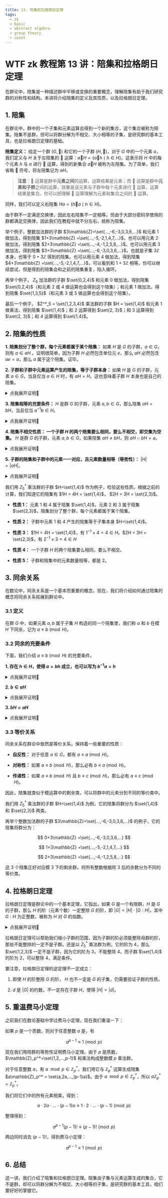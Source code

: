 ```yaml
---
title: 13. 陪集和拉格朗日定理
tags:
  - zk
  - basic
  - abstract algebra
  - group theory
  - coset
---
```


# WTF zk 教程第 13 讲：陪集和拉格朗日定理

在群论中，陪集是一种描述群中平移或变换的重要概念，理解陪集有助于我们研究群的对称性和结构。本讲将介绍陪集的定义及其性质，以及拉格朗日定理。

## 1. 陪集

在群论中，群中的一个子集和元素运算会得到一个新的集合，这个集合被称为陪集。陪集不是群，但可以将群分解为不相交、大小相等的子集，是研究群的基本工具，也是拉格朗日定理的基础。

**陪集定义：** 给定一个群 $(G, 🐔)$ 和它的一个子群 $(H, 🐔)$，对于 $G$ 中的一个元素 $a$，我们定义与 $H$ 关于左陪集的 🦆 运算：$a🦆H = \{a🐔h \mid h \in H\}$。这表示将 $H$ 中的每个元素 $h$ 与 $a$ 进行 🐔 运算，得到的新集合 $a🦆H$ 被称为左陪集。为了简单，我们省略 🦆 符号，将左陪集记为 $aH$。

> **注意**：🐔 运算是群中**元素之间**的运算，运算结果是元素；而 🦆 运算是群中**元素和子群**之间的运算，效果是该元素与子群中每个元素进行 🐔 运算，运算结果是集合。你可以把理解 🦆 运算理解为元素和集合之间的 🐔 运算。

同样，我们可以定义右陪集 $Ha = \{h🐔a \mid h \in H\}$。

由于群不一定满足交换律，因此左右陪集不一定相等。但由于大部分密码学使用的群都满足交换律，因此我们在教程中就不分左右，统称为陪集。

举个例子，整数加法群的子群 $3\mathbb{Z}=\set{...,-6,-3,0,3,6,...}$ 和元素 $1$ 做加法，得到陪集 $1+3\mathbb{Z} =\set{...,-5,-2,1,4,7,...}$。也可以用元素 $2$ 做加法，得到陪集 $2+3\mathbb{Z} =\set{...,-4,-1,2,5,8,...}$。也可以用元素 $3$ 做加法，得到陪集 $3+3\mathbb{Z} =\set{...,-6,-3,0,3,6,...}$，也就是子集 $3\mathbb{Z}$ 本身，也等于 $0 + 3\mathbb{Z}$ 得到的陪集。也可以用元素 $4$ 做加法，得到陪集 $4+3\mathbb{Z} =\set{...,-5,-2,1,4,7,...}$，可以看到和 $1+3\mathbb{Z}$ 相等。你可以继续尝试，但是得到的陪集会和之前的陪集重复，陷入循环。

再举个例子， $Z_6$ 加法群的子群 $\set{0,2,4}$ 和元素 $0$ 做加法，得到陪集 $\set{0,2,4}$（和元素 2 或 4 做运算也会得到这个陪集）；和元素 $1$ 做加法，得到陪集 $\set{1,3,5}$（和元素 3 或 5 做运算也会得到这个陪集）。

最后一个例子， $Z^*_5 = \set{1,2,3,4}$ 乘法群的子群 $H = \set{1,4}$ 和元素 $1$ 做乘法，得到陪集 $\set{1,4}$；和 $2$ 运算得到 $\set{2, 3}$；和 $3$ 运算得到 $\set{2, 3}$；和 $4$ 运算得到 $\set{1,4}$。

## 2. 陪集的性质

**1. 陪集划分了整个群，每个元素都属于某个陪集：** 如果 $H$ 是 $G$ 的子群，$a \in G$，则有 $a \in aH$ 。证明很简单，因为子群 $H$ 必然包含单位元 $e$，那么 $aH$ 必然包含 $ae = a$，那么 $a$ 属于这个陪集。证毕。

**2. 子群和子群中元素运算产生的陪集，等于子群本身：** 如果 $H$ 是 $G$ 的子群，元素 $a \in G$，当且仅当 $a \in H$ 时，有 $aH = H$。这也意味着子群 $H$ 本身也是自己的陪集。

<details><summary>点我展开证明👀</summary>

**充分性：** 因为 $a \in H$，根据群的封闭性，$aH$ 中的元素都属于 $H$，因此 $aH \subseteq H$。另一方面，设任意 $b \in H$，根据子群性质，则有 $a^{-1}b \in H$，两边同时运算 $a$，则有 $aa^{-1}b \in aH$，即 $b \in aH$。也就是说任意 $b \in H$，都有 $b \in aH$，因此 $H \subseteq aH$。因此， $H = aH$，充分性证明完毕。

**必要性：** 因为 $a \in G$，有 $aH = H$成立。因为单位元 $e$ 也在群 $H$ 中，因此存在 $b \in H$ 使得 $ab = e$，则 $a = b ^{-1}$。根据群的逆元素存在定理， $a = b^{-1} \in H$，也就是 $a \in H$。证毕。

</details>

**3. 陪集相等的充要条件：** $H$ 是群 $G$ 的子群，元素 $a, b \in G$，那么陪集 $aH = bH$，当且仅当 $a^{-1}b \in H$。

<details><summary>点我展开证明👀</summary>

**充分性：** 由于 $aH = bH$，且 $b \in bH$，因此存在 $h \in H$ 使得 $ah = b$。又因为 $a, b \in G$，所以 $a$ 的逆元存在，两边同乘以 $a^{-1}$，有 $h = a^{-1}b$，因此 $a^{-1}b \in H$。证毕。

**必要性：** 给定 $a^{-1}b \in H$，存在 $h \in H$ 使得 $a^{-1}b = h$ 成立。等式两边同乘 $a$，得到 $b = ah$，两边同时乘以 $H$，有 $bH = ahH$，又因为 $h \in H$，有 $hH = H$，所以 $bH = aH$。证毕。

</details>

**4. 陪集不相交性质： 一个子群 $H$ 的两个陪集要么相同，要么不相交，即交集为空集。** $H$ 是群 $G$ 的子群，元素 $a, b \in G$，如果陪集 $aH \neq bH$，则 $aH \cap bH = \varnothing$。

<details><summary>点我展开证明👀</summary>

我们使用反证法，假设陪集 $aH \neq bH$，但是 $aH$ 和 $bH$ 有公共元素 $h$。那么有 $h_1, h_2 \in H$ 使得 $h = ah_1 = bh_2$，得到 $ah_1 = bh_2$。我们在等式两边同时乘以 $H$，有 $ah_1H = bh_2H$。又因为 $h_1, h_2 \in H$，因此 $h_1H = h_2H = H$，因此有 $aH = bH$，两个陪集相等，与假设矛盾。因此如果 $aH \neq bH$，则 $aH$ 和 $bH$ 没有公共元素，即 $aH \cap bH = \varnothing$。证毕

</details>

**5. 子群的陪集和子群中的元素一一对应，且元素数量相等（等势性）：** $|H|=|aH|$。

<details><summary>点我展开证明👀</summary>

对于子群 $H$ 和陪集 $aH$，我们想要证明它们是等势的，即存在一个双射 $f: H \to aH$。

考虑定义在 $H$ 上的映射 $f: H \to bH$，其中 $f(h) = ah$。我们需要验证 $f$ 是一个双射，即它是一一对应的。

1. **单射性（Injection）：** 对于任意 $x_1, x_2 \in H$，如果 $f(x_1) = f(x_2)$，则 $x_1 = x_2$。

   假设 $f(x_1) = f(x_2)$，即 $ax_1 = a x_2$。由于 $a$ 是群元素，存在逆元素，可以等式两边左乘逆元素得到 $x_1 = x_2$。证毕。

2. **满射性（Surjection）：** 对于任意 $y \in aH$，存在 $x \in H$，使得 $f(x) = y$。

   由于 $y \in aH$，因此存在 $h \in H$ 使得 $y = ah$。令 $x = a^{-1} y$，则 $f(x) = a a^{-1} y = y$。因此，$f$ 是满射。

由单射性和满射性可知，$f$ 是一个双射，因此 $H$ 和 $aH$ 是等势的，他们的元素一一对应，且元素数量相等。

</details>

我们用 $Z^*_5$ 乘法群的子群 $H=\set{1,4}$ 作为例子，检验这些性质。根据之前的计算，我们知道它的陪集有 $1H = 4H = \set{1,4}$， $2H = 3H = \set{2,3}$。

- **性质 1：** 元素 1 和 4 属于陪集 $\set{1,4}$，元素 2 和 3 属于陪集 $\set{2,3}$，陪集划分了整个群，每个元素都属于某个陪集。

- **性质 2：** 子群中元素 1 和 4 产生的陪集等于子集本身 $H=\set{1,4}$。

- **性质 3：** $1H = 4H = \set{1,4}$，有 $1^{-1} \times 4 = 4 \in H$。$2H = 3H = \set{2,3}$，有 $2^{-1} \times 3 = 4 \in H$

- **性质 4：** 一个子群 $H$ 的两个陪集要么相同，要么不相交。

- **性质 5：** 子群和陪集中的元素数量相等，都是 2。

## 3. 同余关系

在数论中，同余关系是一个基本而重要的概念。现在，我们将介绍如何通过陪集的概念将同余关系拓展到群论中。

### 3.1 定义

在群 $G$ 中，如果元素 $a, b$ 属于子集 $H$ 构造的同一个陪集里，我们称 $a$ 和 $b$ 在模 $H$ 下同余，记为 $a \equiv b \pmod{H}$。

### 3.2 同余的充要条件

下面，我们介绍 $a \equiv b \pmod{H}$ 的充要条件。

**1. 存在 $h \in H$，使得 $a=bh$ 成立，也可以写为 $b^{-1}a = h$**

<details><summary>点我展开证明👀</summary>

**充分性**

根据 $a \equiv b \pmod{H}$，因此存在 $h \in H$ 使得 $b^{-1}a = h$，两边同乘以 $b$，得到 $a = bh$。证毕。

**必要性**

存在 $h \in H$，使得 $a=bh$ 成立，两边同时乘以 $b^{-1}$，有 $b^{-1}a = h$，因此 $aH = bH$。又因为 $a \in aH$， $b \in bH$，因此它们属于同一个陪集。证毕。

</details>

**2. $b \in aH$**

<details><summary>点我展开证明👀</summary>

**充分性**

根据上一条证明，有 $aH = bH$，又因为 $b \in bH$，所以 $b \in aH$。

**必要性**

根据 $b \in aH$，又因为 $b \in bH$，因此 $aH$ 和 $bH$ 的交集不为空，因此 $aH = bH$。又因为 $a \in aH$， $b \in bH$，因此它们属于同一个陪集。证毕。

</details>

**3. $bH = aH$**

<details><summary>点我展开证明👀</summary>

上一节已经证明了陪集相等的充要条件，和这里是一样的。

</details>

### 3.3 等价关系

同余关系在群论中依然是等价关系，保持着一些重要的性质：

- **自反性：** 对于任意 $a \in G$，都有 $a \equiv a \pmod{H}$。
- **对称性：** 如果 $a \equiv b \pmod{H}$，那么必有 $b \equiv a \pmod{H}$。

- **传递性：** 如果 $a \equiv b \pmod{H}$ 且 $b \equiv c \pmod{H}$，那么必有 $a \equiv c \pmod{H}$。

因此，陪集就类似于模运算中的剩余类，可以将群中的元素分到不同的等价类中。

我们用 $Z^*_5$ 乘法群的子群 $H=\set{1,4}$ 为例，它的陪集将群分为 $\set{1,4}$ 和 $\set{2,3}$ 两类。

再举个整数加法群的子群 $3\mathbb{Z}=\set{...,-6,-3,0,3,6,...}$ 的例子，它的陪集将群分为：

$$
0+3\mathbb{Z} =\set{...,-6,-3,0,3,6,...}
$$

$$
1+3\mathbb{Z} =\set{...,-5,-2,1,4,7,...}
$$

$$
2+3\mathbb{Z} =\set{...,-4,-1,2,5,8,...}
$$

这 3 个陪集正好对应模 3 下的剩余群，将所有整数根据除 3 后的余数分为不同的等价类。

## 4. 拉格朗日定理

拉格朗日定理是群论中的一个基本定理，它指出，如果 $G$ 是一个有限群，$H$ 是 $G$ 的子群，那么 $H$ 的阶（元素个数）一定整除 $G$ 的阶，即 $|G| = |H| \cdot |G:H|$，其中 $G:H$ 为正整数，被称为 $H$ 对 $G$ 的指数。

<details><summary>点我展开证明👀</summary>

$G$ 是一个有限群，子群 $H$ 构造的陪集互不相交，并且划分了整个群。

我们可以构造一组不相交的 $n$ 个陪集 $g_1H, g_2H, ... , g_nH$ 划分整个群。那么 $|G| = |g_1H| +|g_2H|+ ... + |g_nH|$。又因为每个陪集的阶都与子群数量相等，因此有 $|G| = |H| +|H|+ ... + |H| = n|H|$。我们把正整数 $n$ 记为 $G:H$，称为 $H$ 对 $G$ 的指数。证毕

</details>

拉格朗日定理可以帮助我们缩小子群的范围，因为子群的阶必须能整除母群的阶，那些不能整除的一定不是子群。还是以 $Z^*_5$ 乘法群为例，它的阶为 $4$，那么 $\set{1,2,3}$ 一定不是子群，因为它的阶为 $3$，不能整除 $4$。而子群 $\set{1,4}$ 的阶为 $2$，可以整除 $4$，满足条件。

要注意，拉格朗日定理的逆定理不一定成立：

1. 即使 $H$ 的阶整除 $G$ 的阶， $H$ 也不一定是 $G$ 的子集，仍需要验证子群的性质。

2. $d$ 是 $|G|$ 的约数，不一定存在子群 $H$，使得 $|H| = |d|$。

## 5. 重温费马小定理

之前我们在数论基础中学过费马小定理，现在我们重温一下：

如果 $p$ 是一个质数，则对于任意整数 $a$ 是，有

$$
a^{p-1} \equiv 1 \pmod{p}
$$

现在我们用陪群的等势性证明费马小定理。由于 $p$ 是质数， $\mathbb{Z}_p^*=\set{1,2,...,p-1}$ 和乘法构成整数模 $p$ 乘法群。

对于任意整数 $a$，有 $a \mod{p} \in \mathbb{Z}_p^*$。我们用它与 $\mathbb{Z}_p^*$ 运算生成陪集 $a\mathbb{Z}_p^* = \set{a,2a,...,(p-1)a}$。由于 ${a \mod{p}} \in \mathbb{Z}_p^*$，所以 $a\mathbb{Z}_p^* = \mathbb{Z}_p^*$。

我们将它们中的所有元素相乘，得到：

$$
a \cdot 2a \cdot ... \cdot (p-1)a \equiv 1 \cdot 2 \cdot ... \cdot (p-1) \pmod{p}
$$

整理得到：

$$
a^{p-1} (p-1)! \equiv (p-1)! \pmod{p}
$$

两边同时消去 $(p-1)!$，得到费马小定理：

$$
a^{p-1} \equiv 1 \pmod{p}
$$

## 6. 总结

这一讲，我们介绍了陪集和拉格朗日定理。陪集由子集与元素运算生成的集合，它不是群，却可以将群分解为不相交、大小相等的子集，是研究群的基本工具，咱们要好好的掌握它。
